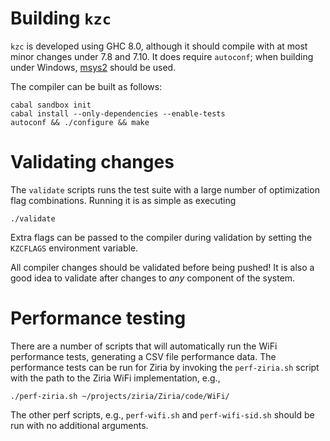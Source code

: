 # Building `kzc`

`kzc` is developed using GHC 8.0, although it should compile with at most minor
changes under 7.8 and 7.10. It does require `autoconf`; when building under
Windows, [msys2](https://msys2.github.io/) should be used.

The compiler can be built as follows:

```
cabal sandbox init
cabal install --only-dependencies --enable-tests
autoconf && ./configure && make
```

# Validating changes

The `validate` scripts runs the test suite with a large number of optimization
flag combinations. Running it is as simple as executing

    ./validate

Extra flags can be passed to the compiler during validation by setting the
`KZCFLAGS` environment variable.

All compiler changes should be validated before being pushed! It is also a good
idea to validate after changes to *any* component of the system.

# Performance testing

There are a number of scripts that will automatically run the WiFi performance
tests, generating a CSV file performance data. The performance tests can be run
for Ziria by invoking the `perf-ziria.sh` script with the path to the Ziria WiFi
implementation, e.g.,

    ./perf-ziria.sh ~/projects/ziria/Ziria/code/WiFi/

The other perf scripts, e.g., `perf-wifi.sh` and `perf-wifi-sid.sh` should be
run with no additional arguments.
